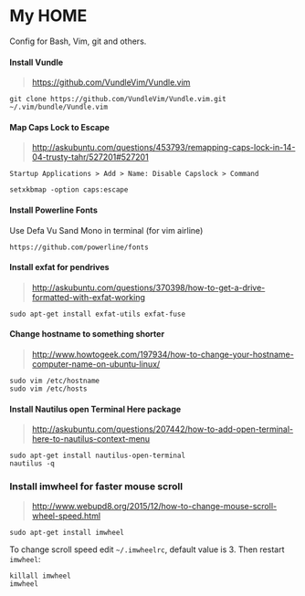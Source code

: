 # My HOME

Config for Bash, Vim, git and others.

#### Install Vundle

> https://github.com/VundleVim/Vundle.vim

    git clone https://github.com/VundleVim/Vundle.vim.git ~/.vim/bundle/Vundle.vim

#### Map Caps Lock to Escape

> http://askubuntu.com/questions/453793/remapping-caps-lock-in-14-04-trusty-tahr/527201#527201

    Startup Applications > Add > Name: Disable Capslock > Command

    setxkbmap -option caps:escape

#### Install Powerline Fonts 

Use Defa Vu Sand Mono in terminal (for vim airline)

    https://github.com/powerline/fonts


#### Install exfat for pendrives

> http://askubuntu.com/questions/370398/how-to-get-a-drive-formatted-with-exfat-working

    sudo apt-get install exfat-utils exfat-fuse

#### Change hostname to something shorter

> http://www.howtogeek.com/197934/how-to-change-your-hostname-computer-name-on-ubuntu-linux/

    sudo vim /etc/hostname
    sudo vim /etc/hosts

#### Install Nautilus open Terminal Here package

> http://askubuntu.com/questions/207442/how-to-add-open-terminal-here-to-nautilus-context-menu

    sudo apt-get install nautilus-open-terminal
    nautilus -q

### Install imwheel for faster mouse scroll

> http://www.webupd8.org/2015/12/how-to-change-mouse-scroll-wheel-speed.html

    sudo apt-get install imwheel

To change scroll speed edit `~/.imwheelrc`, default value is 3. Then restart `imwheel`:

    killall imwheel
    imwheel
